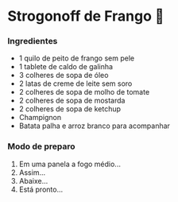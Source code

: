 # Strogonoff de Frango :chicken:

### Ingredientes

* 1 quilo de peito de frango sem pele
* 1 tablete de caldo de galinha
* 3 colheres de sopa de óleo
* 2 latas de creme de leite sem soro
* 2 colheres de sopa de molho de tomate 
* 2 colheres de sopa de mostarda
* 2 colheres de sopa de ketchup
* Champignon
* Batata palha e arroz branco para acompanhar

### Modo de preparo

1. Em uma panela a fogo médio...
2. Assim...
3. Abaixe...
4. Está pronto...